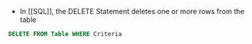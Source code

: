 - In [[SQL]], the DELETE Statement deletes one or more rows from the table
```sql
DELETE FROM Table WHERE Criteria
```
